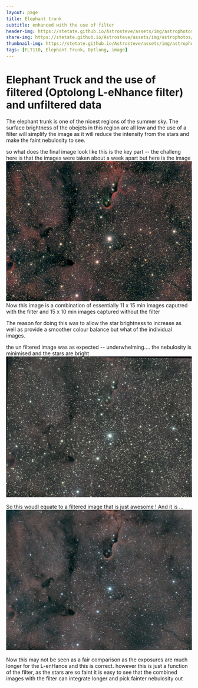 ```yaml
---
layout: page
title: Elephant trunk
subtitle: enhanced with the use of filter
header-img: https://stetate.github.io/Astrosteve/assets/img/astrophotos/IC1398_ET_FnUF.jpg
share-img: https://stetate.github.io/Astrosteve/assets/img/astrophotos/IC1398_ET_FnUF.jpg
thumbnail-img: https://stetate.github.io/Astrosteve/assets/img/astrophotos/IC1398_ET_FnUF.jpg
tags: [FLT110, Elephant Trunk, Optlong, image]
---
```

# Elephant Truck and the use of filtered (Optolong L-eNhance filter) and unfiltered data 

The elephant trunk is one of the nicest regions of the summer sky. The surface brightness of the obejcts in this region are all low and the use of 
a filter will simplify the image as it will reduce the intensity from the stars and make the faint nebulosity to see. 

so what does the final image look like this is the key part -- the challeng here is that the images were taken about a week apart but
here is the image 
![image][combined] 
Now this image is a combination of essentially 11 x 15 min images caputred with the filter and 15 x 10 min images captured without the filter

The reason for doing this was to allow the star brightness to increase as well as provide a smoother colour balance but what of the individual images.

the un filtered image was as expected -- underwhelming.... the nebulosity is minimised and the stars are bright
![image][unfiltered]
 
So this woudl equate to a filtered image that is just awesome ! And it is ... 
![image][filter]

Now this may not be seen as a fair comparison as the exposures are much longer for the L-enHance and this is correct. however this is just a function of the filter, as the stars 
are so faint it is easy to see that the combined images with the filter can integrate longer and pick fainter nebulosity out
 
[combined]:../assets/img/astrophotos/IC1398_ET_FnUF.jpg
[unfiltered]:../assets/img/astrophotos/IC1398_ET_uF.jpg
[filter]:../assets/img/astrophotos/IC1398_ET_F.jpg